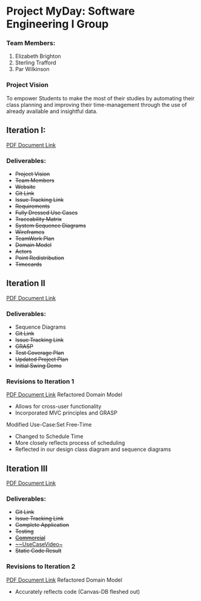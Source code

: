 # Project MyDay: Software Engineering I Group 

### Team Members:
1. Elizabeth Brighton
2. Sterling Trafford
3. Par Wilkinson

### Project Vision
To empower Students to make the most of their studies by automating their class planning and improving their time-management through the use of already available and insightful data.
## Iteration I:
[PDF Document Link](https://drive.google.com/open?id=1mVftZGB7TX9JWXMV7r9NRBDeQs4zTHNp)
### Deliverables:
 * ~~Project Vision~~
 * ~~Team Members~~
 * ~~Website~~
 * ~~Git Link~~
 * ~~Issue Tracking Link~~
 * ~~Requirements~~
 * ~~Fully Dressed Use Cases~~
 * ~~Traceability Matrix~~
 * ~~System Sequence Diagrams~~
 * ~~Wireframes~~
 * ~~TeamWork Plan~~
 * ~~Domain Model~~
 * ~~Actors~~
 * ~~Point Redistribution~~
 * ~~Timecards~~


## Iteration II
[PDF Document Link](https://drive.google.com/open?id=1stoMQytUyuLnBd6_i3DROlM97AxRZmL7)
### Deliverables:
* Sequence Diagrams
* ~~Git Link~~
* ~~Issue Tracking Link~~
* ~~GRASP~~
* ~~Test Coverage Plan~~
* ~~Updated Project Plan~~
* ~~Initial Swing Demo~~
### Revisions to Iteration 1
[PDF Document Link](https://drive.google.com/open?id=1HBc330eO3og-yhtXs0Mq2CEZcf5mvP2G)
Refactored Domain Model
* Allows for cross-user functionality
* Incorporated MVC principles and GRASP

Modified Use-Case:Set Free-Time
* Changed to Schedule Time
* More closely reflects process of scheduling
* Reflected in our design class diagram and sequence diagrams

## Iteration III
[PDF Document Link](https://drive.google.com/open?id=1yzinREHFnLmxJs-BuegDhl93hli6BYJh)
### Deliverables:
* ~~Git Link~~
* ~~Issue Tracking Link~~
* ~~Complete Application~~
* ~~Testing~~
* [~~Commercial~~](https://drive.google.com/open?id=11nqHCJ6rE2-wftDgNWQCMKpMvgfH0Dcs)
* [~~UseCaseVideo~](https://drive.google.com/open?id=1wLNvDIZKD_MbFO_z-tGB7fdyn6Gfx4T7)
* ~~Static Code Result~~
### Revisions to Iteration 2
[PDF Document Link](https://drive.google.com/open?id=1_wwAAdPxD-v5x96uonHohPVenTZy1-El)
Refactored Domain Model
* Accurately reflects code (Canvas-DB fleshed out)






